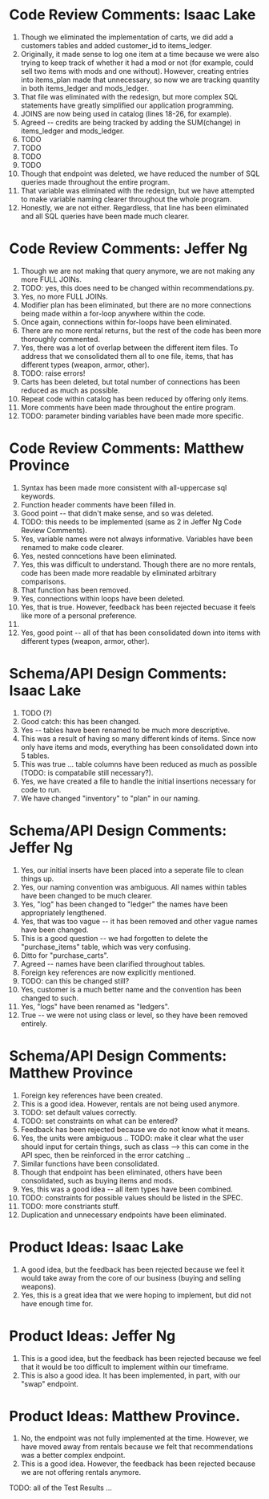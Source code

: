 # Code Review Comments: Isaac Lake
1. Though we eliminated the implementation of carts, we did add a customers tables and added customer_id to items_ledger.
2. Originally, it made sense to log one item at a time because we were also trying to keep track of whether it had a mod or not (for example, could sell two items with mods and one without). However, creating entries into items_plan made that unnecessary, so now we are tracking quantity in both items_ledger and mods_ledger.
3. That file was eliminated with the redesign, but more complex SQL statements have greatly simplified our application programming.
4. JOINS are now being used in catalog (lines 18-26, for example).
5. Agreed -- credits are being tracked by adding the SUM(change) in items_ledger and mods_ledger.
6. TODO
7. TODO
8. TODO
9. TODO
10. Though that endpoint was deleted, we have reduced the number of SQL queries made throughout the entire program. 
11. That variable was eliminated with the redesign, but we have attempted to make variable naming clearer throughout the whole program. 
12. Honestly, we are not either. Regardless, that line has been eliminated and all SQL queries have been made much clearer. 

# Code Review Comments: Jeffer Ng
1. Though we are not making that query anymore, we are not making any more FULL JOINs. 
2. TODO: yes, this does need to be changed within recommendations.py.
3. Yes, no more FULL JOINs. 
4. Modifier plan has been eliminated, but there are no more connections being made within a for-loop anywhere within the code. 
5. Once again, connections within for-loops have been eliminated.
6. There are no more rental returns, but the rest of the code has been more thoroughly commented. 
7. Yes, there was a lot of overlap between the different item files. To address that we consolidated them all to one file, items, that has different types (weapon, armor, other).
8. TODO: raise errors!
9. Carts has been deleted, but total number of connections has been reduced as much as possible.
10. Repeat code within catalog has been reduced by offering only items. 
11. More comments have been made throughout the entire program. 
12. TODO: parameter binding variables have been made more specific. 

# Code Review Comments: Matthew Province
1. Syntax has been made more consistent with all-uppercase sql keywords.
2. Function header comments have been filled in. 
3. Good point -- that didn't make sense, and so was deleted.
4. TODO: this needs to be implemented (same as 2 in Jeffer Ng Code Review Comments).
5. Yes, variable names were not always informative. Variables have been renamed to make code clearer. 
6. Yes, nested conncetions have been eliminated. 
7. Yes, this was difficult to understand. Though there are no more rentals, code has been made more readable by eliminated arbitrary comparisons.
8. That function has been removed.
9. Yes, connections within loops have been deleted. 
10. Yes, that is true. However, feedback has been rejected becuase it feels like more of a personal preference. 
11. 
12. Yes, good point -- all of that has been consolidated down into items with different types (weapon, armor, other). 

# Schema/API Design Comments: Isaac Lake
1. TODO (?)
2. Good catch: this has been changed.
3. Yes -- tables have been renamed to be much more descriptive. 
4. This was a result of having so many different kinds of items. Since now only have items and mods, everything has been consolidated down into 5 tables. 
5. This was true ... table columns have been reduced as much as possible (TODO: is compatabile still necessary?).
6. Yes, we have created a file to handle the initial insertions necessary for code to run. 
7. We have changed "inventory" to "plan" in our naming. 

# Schema/API Design Comments: Jeffer Ng
1. Yes, our initial inserts have been placed into a seperate file to clean things up.
2. Yes, our naming convention was ambiguous. All names within tables have been changed to be much clearer. 
3. Yes, "log" has been changed to "ledger" the names have been appropriately lengthened. 
4. Yes, that was too vague -- it has been removed and other vague names have been changed. 
5. This is a good question -- we had forgotten to delete the "purchase_items" table, which was very confusing. 
6. Ditto for "purchase_carts".
7. Agreed -- names have been clarified throughout tables.
8. Foreign key references are now explicitly mentioned. 
9. TODO: can this be changed still? 
10. Yes, customer is a much better name and the convention has been changed to such. 
11. Yes, "logs" have been renamed as "ledgers".
12. True -- we were not using class or level, so they have been removed entirely. 

# Schema/API Design Comments: Matthew Province
1. Foreign key references have been created. 
2. This is a good idea. However, rentals are not being used anymore. 
3. TODO: set default values correctly. 
4. TODO: set constraints on what can be entered? 
5. Feedback has been rejected because we do not know what it means. 
6. Yes, the units were ambiguous .. 
TODO: make it clear what the user should input for certain things, such as class 
--> this can come in the API spec, then be reinforced in the error catching .. 
7. Similar functions have been consolidated. 
8. Though that endpoint has been eliminated, others have been consolidated, such as buying items and mods. 
9. Yes, this was a good idea -- all item types have been combined. 
10. TODO: constraints for possible values should be listed in the SPEC.
11. TODO: more constriants stuff.
12. Duplication and unnecessary endpoints have been eliminated. 

# Product Ideas: Isaac Lake
1. A good idea, but the feedback has been rejected because we feel it would take away from the core of our business (buying and selling weapons).
2. Yes, this is a great idea that we were hoping to implement, but did not have enough time for. 

# Product Ideas: Jeffer Ng
1. This is a good idea, but the feedback has been rejected because we feel that it would be too difficult to implement within our timeframe. 
2. This is also a good idea. It has been implemented, in part, with our "swap" endpoint. 

# Product Ideas: Matthew Province. 
1. No, the endpoint was not fully implemented at the time. However, we have moved away from rentals because we felt that recommendations was a better complex endpoint. 
2. This is a good idea. However, the feedback has been rejected because we are not offering rentals anymore. 

TODO: all of the Test Results ... 
